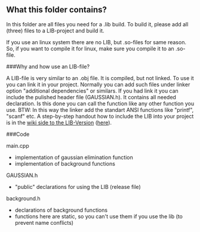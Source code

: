 ## What this folder contains?

In this folder are all files you need for a .lib build. To build it, please add all (three) files to a LIB-project and build it.

If you use an linux system there are no LIB, but .so-files for same reason. 
So, if you want to compile it for linux, make sure you compile it to an .so-file.

###Why and how use an LIB-file?

A LIB-file is very similar to an .obj file. It is compiled, but not linked. To use it you can link it in your project. 
Normally you can add such files under linker option "additional dependencies" or similars. If you had link it you can include
the pulished header file (GAUSSIAN.h). It contains all needed declaration. Is this done you can call the function like any
other function you use. BTW: In this way the linker add the standart ANSI functions like "printf", "scanf" etc. A step-by-step handout how to include the LIB into your project is in the [wiki side to the LIB-Version](https://github.com/LeonardKoenig/GaussianElimination/wiki/Algorithmus-in-eingenen-Projekten) ([here](https://github.com/LeonardKoenig/GaussianElimination/wiki/Algorithmus-in-eingenen-Projekten#wie-kann-ich-die-lib-datei-hinzuf%C3%BCgen)).

###Code

main.cpp
 - implementation of gaussian elimination function
 - implementation of background functions

GAUSSIAN.h
 - "public" declarations for using the LIB (release file)

background.h
 - declarations of background functions
 - functions here are static, so you can't use them if you use the lib (to prevent name conflicts)
